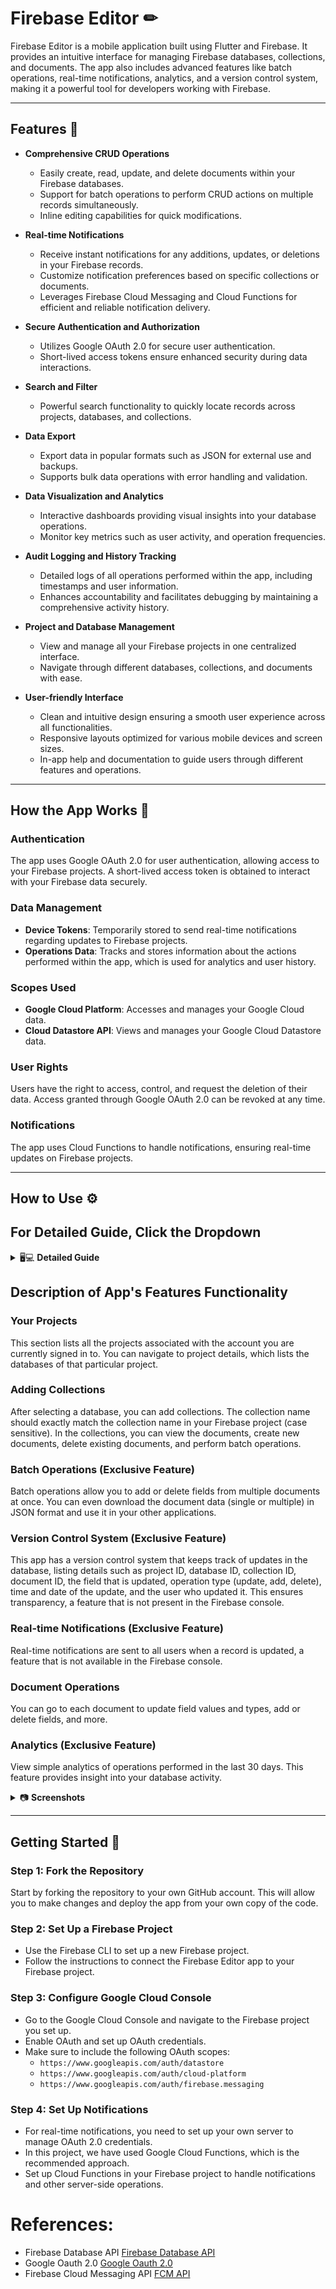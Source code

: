 # Firebase Editor ✏

Firebase Editor is a mobile application built using Flutter and Firebase. It provides an intuitive interface for managing Firebase databases, collections, and documents. The app also includes advanced features like batch operations, real-time notifications, analytics, and a version control system, making it a powerful tool for developers working with Firebase.

---

## Features 📃

- **Comprehensive CRUD Operations**
  - Easily create, read, update, and delete documents within your Firebase databases.
  - Support for batch operations to perform CRUD actions on multiple records simultaneously.
  - Inline editing capabilities for quick modifications.
  
- **Real-time Notifications**
  - Receive instant notifications for any additions, updates, or deletions in your Firebase records.
  - Customize notification preferences based on specific collections or documents.
  - Leverages Firebase Cloud Messaging and Cloud Functions for efficient and reliable notification delivery.
  
- **Secure Authentication and Authorization**
  - Utilizes Google OAuth 2.0 for secure user authentication.
  - Short-lived access tokens ensure enhanced security during data interactions.
  
- **Search and Filter**
  - Powerful search functionality to quickly locate records across projects, databases, and collections.
  
- **Data Export**
  - Export data in popular formats such as JSON for external use and backups.
  - Supports bulk data operations with error handling and validation.
  
- **Data Visualization and Analytics**
  - Interactive dashboards providing visual insights into your database operations.
  - Monitor key metrics such as user activity, and operation frequencies.
  
- **Audit Logging and History Tracking**
  - Detailed logs of all operations performed within the app, including timestamps and user information.
  - Enhances accountability and facilitates debugging by maintaining a comprehensive activity history.
  
- **Project and Database Management**
  - View and manage all your Firebase projects in one centralized interface.
  - Navigate through different databases, collections, and documents with ease.
  
- **User-friendly Interface**
  - Clean and intuitive design ensuring a smooth user experience across all functionalities.
  - Responsive layouts optimized for various mobile devices and screen sizes.
  - In-app help and documentation to guide users through different features and operations.

---  

## How the App Works 📲

### Authentication
The app uses Google OAuth 2.0 for user authentication, allowing access to your Firebase projects. A short-lived access token is obtained to interact with your Firebase data securely.

### Data Management
- **Device Tokens**: Temporarily stored to send real-time notifications regarding updates to Firebase projects.
- **Operations Data**: Tracks and stores information about the actions performed within the app, which is used for analytics and user history.

### Scopes Used
- **Google Cloud Platform**: Accesses and manages your Google Cloud data.
- **Cloud Datastore API**: Views and manages your Google Cloud Datastore data.

### User Rights
Users have the right to access, control, and request the deletion of their data. Access granted through Google OAuth 2.0 can be revoked at any time.

### Notifications
The app uses Cloud Functions to handle notifications, ensuring real-time updates on Firebase projects.

---

## How to Use ⚙

## For Detailed Guide, Click the Dropdown
<details>
<summary> 🖥💻 <b>Detailed Guide</b> </summary>
<br/>

#### If you don't have any project in the Firebase or you want to add a new project in Firebase:
1. Go to [Firebase](https://firebase.google.com/)
2. Follow From Step 1 to Step 12

#### If you already have a project in Firebase you want to use, you can skip Step 1 to Step 12.

Step 1          | Step 2      | Step 3      |  step 4
:-------------------------:|:-------------------------:|:-------------------------:|:-------------------------:
![step 1](https://drive.google.com/uc?export=view&id=1utx8qu9HsLy09y69QtLVUgAi0BaiK1Xq)|![step 2](https://drive.google.com/uc?export=view&id=1eFJJsgZdvWxDaDUgGWOWPgvPO50Ymxg_)|![step 3](https://drive.google.com/uc?export=view&id=1GX4QJMlUyZwviyF2R-oC3o5YgHWyqg69)|![step 4](https://drive.google.com/uc?export=view&id=1oWbDd1DK68KtwilsuKl3lmkKK5CRMRsy)|

Step 5         | Step 6     | Step 7      |  step 8
:-------------------------:|:-------------------------:|:-------------------------:|:-------------------------:
![step 5](https://drive.google.com/uc?export=view&id=13rStFsHhzn36FBHlfzkiYf3Rz79fIiRY)|![step 6](https://drive.google.com/uc?export=view&id=1-7ftRhbKbPLZSTGkeoNcOXCyfl1YY6uX)|![step 7](https://drive.google.com/uc?export=view&id=11_sgfeO1zThVLuApMy3ZwgaoApuDGdiZ)|![step 8](https://drive.google.com/uc?export=view&id=1uQVbT5gM9Sw819m2a792of7pjAyNx9-E)|

Step 9         | Step 10    | Step 11     |  step 12
:-------------------------:|:-------------------------:|:-------------------------:|:-------------------------:
![step 9](https://drive.google.com/uc?export=view&id=1ImCKaOzpu6Fqv8ymdsFUIHynlOxjIyDd)|![step 10](https://drive.google.com/uc?export=view&id=1elzHQk0iDGIRo85a_rcNo9ZUsX7iLBFm)|![step 11](https://drive.google.com/uc?export=view&id=1VWVtc3MsqgjD0o3GnTg9v9YxCIWf_pr6)|![step 12](https://drive.google.com/uc?export=view&id=1OFysCSvCulQ9YBDTx1hw1qjuu8-awora)|

#### Steps for how to use App Interface

Step 13        | Step 14    | Step 15     
:-------------------------:|:-------------------------:|:-------------------------:
![step 13](https://drive.google.com/uc?export=view&id=1pE5u3ClRfrkwZhFv2fByMzra7n1D1kil)|![step 14](https://drive.google.com/uc?export=view&id=1cQxurTKFdlePekfk1hWEkDqekxEfIYtb)|![step 15](https://drive.google.com/uc?export=view&id=1htqYdnqIUxn0nL5xBuXdPAZdUxhitr8p)|

Step 16     | Step 17          | Step 18  
:-------------------------:|:-------------------------:|:-------------------------:
![step 16](https://drive.google.com/uc?export=view&id=1arx_E1CPxu1VUTdpye7NZZI62QngFEN3)|![step 17](https://drive.google.com/uc?export=view&id=1fS3K7VUxxxZLGreSXNTbPd3P50pdFoa0)|![step 18](https://drive.google.com/uc?export=view&id=1xIvSDKPDt8tuqK3aaT1kQvWRwG1lrpQQ)|


 Step 19     |  step 20  | Step 21
 :-------------------------:|:-------------------------:|:-------------------------:
 ![step 19](https://drive.google.com/uc?export=view&id=1gXd6qcDR-404cpD7PD0qtNsDre1yMDFn)|![step 20](https://drive.google.com/uc?export=view&id=1eMHVdkl_drW6mG8pmKaheIl9bwzS5e1p)|![Step 21](https://drive.google.com/uc?export=view&id=168nMMrZRHi6YOg4GQYEuGUifiWmOmO-N)|

</details>

## Description of App's Features Functionality
### Your Projects
This section lists all the projects associated with the account you are currently signed in to. You can navigate to project details, which lists the databases of that particular project.

### Adding Collections
After selecting a database, you can add collections. The collection name should exactly match the collection name in your Firebase project (case sensitive). In the collections, you can view the documents, create new documents, delete existing documents, and perform batch operations.

### Batch Operations (Exclusive Feature)
Batch operations allow you to add or delete fields from multiple documents at once. You can even download the document data (single or multiple) in JSON format and use it in your other applications.

### Version Control System (Exclusive Feature)
This app has a version control system that keeps track of updates in the database, listing details such as project ID, database ID, collection ID, document ID, the field that is updated, operation type (update, add, delete), time and date of the update, and the user who updated it. This ensures transparency, a feature that is not present in the Firebase console.

### Real-time Notifications (Exclusive Feature)
Real-time notifications are sent to all users when a record is updated, a feature that is not available in the Firebase console.

### Document Operations
You can go to each document to update field values and types, add or delete fields, and more.

### Analytics (Exclusive Feature)
View simple analytics of operations performed in the last 30 days. This feature provides insight into your database activity.

<details>
<summary> 📷 <b>Screenshots</b> </summary>
<br/>

Onboarding Screen 1          | Onboarding Screen 2      | Onboarding Screen 3      |  Login Screen
:-------------------------:|:-------------------------:|:-------------------------:|:-------------------------:
![splash_screen1](https://drive.google.com/uc?export=view&id=1kdflpZXEZ59Bpc06JiB06nYej5n5jfzM)|![splash_screen2](https://drive.google.com/uc?export=view&id=1n2BAS8UFomljXutzBqXJXE5GcK28wQRH)|![splash_screen3](https://drive.google.com/uc?export=view&id=1B1rxPxmVXLOpFKMXhwtGZPSBXszRLpuT)|![login_screen](https://drive.google.com/uc?export=view&id=1_Tjm9E8mdr6qUx8kDEdf2Xa6A7A3e46d)|

Welcome Screen         |  Home Screen 1        |   Home Screen 2              |  Drawer Screen
:-------------------------:|:-------------------------:|:-------------------------:|:-------------------------:
![welcome_screen](https://drive.google.com/uc?export=view&id=1cNx8fiF8q-3pkh8FvANJnTKMOb5VwKXQ)|![home_screen1](https://drive.google.com/uc?export=view&id=1WmIMNJ3m_8FhRPsAkKXTdJ6OaGBQjKQ4)|![home_screen2](https://drive.google.com/uc?export=view&id=1tqvh58mmjCFhdNMJN2Ddr2qQ7Iz_CMVy)|![drawer_screen](https://drive.google.com/uc?export=view&id=1bskO3Ih6PdzC9pXYBGplwPZCQc2tPRyt)|
  
 Projects Screen         |  Databases Screen        |   Collections Screen               |  Documents Screen
:-------------------------:|:-------------------------:|:-------------------------:|:-------------------------:
![projects_view](https://drive.google.com/uc?export=view&id=1DhSkyip6XkhoGM8I0ViDc8jSwYsS7HgH)|![database_view](https://drive.google.com/uc?export=view&id=1zQHn-wSNmqqD05BW-ClC6iA-5-BWIBDN)|![collection_view](https://drive.google.com/uc?export=view&id=1ju-Z42sYAIjHBcPW31ZqPvFHZf7OKFvM)|![document_view](https://drive.google.com/uc?export=view&id=1Q2exy6sJYFwppV_oxXJ-s56XS3h7TI7f)|
  
 Batch Operations Screen         |  User Profile Screen        |   Help Screen               |  Enable Notification Screen
:-------------------------:|:-------------------------:|:-------------------------:|:-------------------------:
![batch_operations_screen](https://drive.google.com/uc?export=view&id=1M8RDcvSuJCuWTJl-ve5PvTqyiYnomkjV)|![user_profile_screen](https://drive.google.com/uc?export=view&id=1V8tLEFhQjVswWi-6WVTySo-Xjf_lg0s2)|![help_screen](https://drive.google.com/uc?export=view&id=1gALxQE-vVwRkFvMDLXAKFT_VvGcNAVd4)|![enable_notifications_screen](https://drive.google.com/uc?export=view&id=1rUD4pqwGnyVc6HrxUJcJJ0H3Tdq92JQQ)|
  
  Edit Field Data Type Screen         |  Edit Field Value Screen       |   Add Field Screen              |  History Screen
:-------------------------:|:-------------------------:|:-------------------------:|:-------------------------:
![edit_field_type](https://drive.google.com/uc?export=view&id=1ylkfJdy6mhwFd-njxECJN0j15lzXauRr)|![edit_field_value](https://drive.google.com/uc?export=view&id=1zPhG_hEvddfezZwX2fC9o5Cr77ZbYGK8)|![add_field_view](https://drive.google.com/uc?export=view&id=1nYy6qt-N_VXIOV_dzdewFhc3FJ2j5BjQ)|![history_screen](https://drive.google.com/uc?export=view&id=1QjjoGB85o8SWrvvgu_7Mt1nu8Ohv_zfJ)|

</details>

---

## Getting Started 📍

### Step 1: Fork the Repository
Start by forking the repository to your own GitHub account. This will allow you to make changes and deploy the app from your own copy of the code.

### Step 2: Set Up a Firebase Project
- Use the Firebase CLI to set up a new Firebase project.
- Follow the instructions to connect the Firebase Editor app to your Firebase project.

### Step 3: Configure Google Cloud Console
- Go to the Google Cloud Console and navigate to the Firebase project you set up.
- Enable OAuth and set up OAuth credentials.
- Make sure to include the following OAuth scopes:
  - `https://www.googleapis.com/auth/datastore`
  - `https://www.googleapis.com/auth/cloud-platform`
  - `https://www.googleapis.com/auth/firebase.messaging`

### Step 4: Set Up Notifications
- For real-time notifications, you need to set up your own server to manage OAuth 2.0 credentials.
- In this project, we have used Google Cloud Functions, which is the recommended approach.
- Set up Cloud Functions in your Firebase project to handle notifications and other server-side operations.

#  References:
- Firebase Database API [Firebase Database API](https://firebase.google.com/docs/firestore/reference/rest)
- Google Oauth 2.0 [Google Oauth 2.0](https://developers.google.com/identity/protocols/oauth2)
- Firebase Cloud Messaging API [FCM API](https://firebase.google.com/docs/reference/fcm/rest/v1/projects.messages)
